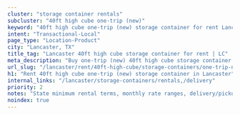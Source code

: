 ```yaml
---
cluster: "storage container rentals"
subcluster: "40ft high cube one-trip (new)"
keyword: "40ft high cube one-trip (new) storage container for rent Lancaster, TX"
intent: "Transactional-Local"
page_type: "Location-Product"
city: "Lancaster, TX"
title_tag: "Lancaster 40ft high cube storage container for rent | LC"
meta_description: "Buy one-trip (new) 40ft high cube storage container rent with local delivery in Lancaster, TX. LC Container — local Since 2003. Request a fast quote today."
url_slug: "/lancaster/rent/40ft-high-cube/storage-containers/one-trip-new"
h1: "Rent 40ft high cube one-trip (new) storage container in Lancaster"
internal_links: "/lancaster/storage-containers/rentals,/delivery"
priority: 2
notes: "State minimum rental terms, monthly rate ranges, delivery/pickup fees, service area."
noindex: true
---
```


<!-- TODO: Add unique city/inventory copy, images, and internal links here. -->
